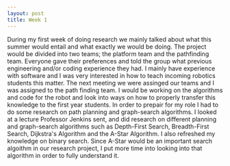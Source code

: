 ```yaml
---
layout: post
title: Week 1
---
```


During my first week of doing research we mainly talked about what this summer would entail and what exactly we would be doing. The project would be divided into two teams; the platform team and the pathfinding team. Everyone gave their preferences and told the group what previous engineering and/or coding experience they had. I mainly have experience with software and I was very interested in how to teach incoming robotics students this matter. The next meeting we were assinged our teams and I was assigned to the path finding team. I would be working on the algorithms and code for the robot and look into ways on how to properly transfer this knowledge to the first year students. In order to prepair for my role I had to do some research on path planning and graph-search algorithms. I looked at a lecture Professor Jenkins sent, and did research on different planning and graph-search algorithms such as Depth-First Search, Breadth-First Search, Dijkstra's Algorithm and the A-Star Algorithm. I also refreshed my knowledge on binary search. Since A-Star would be an important search algoithm in our research project, I put more time into looking into that algorithm in order to fully understand it. 
